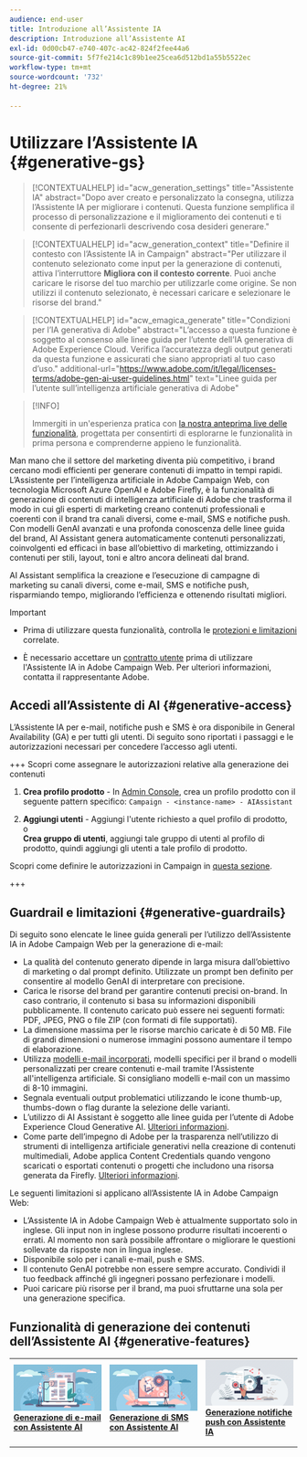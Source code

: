 ```yaml
---
audience: end-user
title: Introduzione all’Assistente IA
description: Introduzione all’Assistente AI
exl-id: 0d00cb47-e740-407c-ac42-824f2fee44a6
source-git-commit: 5f7fe214c1c89b1ee25cea6d512bd1a55b5522ec
workflow-type: tm+mt
source-wordcount: '732'
ht-degree: 21%

---
```


# Utilizzare l’Assistente IA {#generative-gs}

>[!CONTEXTUALHELP]
>id="acw_generation_settings"
>title="Assistente IA"
>abstract="Dopo aver creato e personalizzato la consegna, utilizza l’Assistente IA per migliorare i contenuti. Questa funzione semplifica il processo di personalizzazione e il miglioramento dei contenuti e ti consente di perfezionarli descrivendo cosa desideri generare."

>[!CONTEXTUALHELP]
>id="acw_generation_context"
>title="Definire il contesto con l’Assistente IA in Campaign"
>abstract="Per utilizzare il contenuto selezionato come input per la generazione di contenuti, attiva l’interruttore **Migliora con il contesto corrente**. Puoi anche caricare le risorse del tuo marchio per utilizzarle come origine. Se non utilizzi il contenuto selezionato, è necessari caricare e selezionare le risorse del brand."

>[!CONTEXTUALHELP]
>id="acw_emagica_generate"
>title="Condizioni per l’IA generativa di Adobe"
>abstract="L’accesso a questa funzione è soggetto al consenso alle linee guida per l’utente dell’IA generativa di Adobe Experience Cloud. Verifica l’accuratezza degli output generati da questa funzione e assicurati che siano appropriati al tuo caso d’uso."
>additional-url="https://www.adobe.com/it/legal/licenses-terms/adobe-gen-ai-user-guidelines.html" text="Linee guida per l’utente sull’intelligenza artificiale generativa di Adobe"

>[!INFO]
>
>Immergiti in un&#39;esperienza pratica con [la nostra anteprima live delle funzionalità](https://experienceleague.adobe.com/it/apps/journey-optimizer/ai-assistant-content-accelerator), progettata per consentirti di esplorarne le funzionalità in prima persona e comprenderne appieno le funzionalità.

Man mano che il settore del marketing diventa più competitivo, i brand cercano modi efficienti per generare contenuti di impatto in tempi rapidi. L’Assistente per l’intelligenza artificiale in Adobe Campaign Web, con tecnologia Microsoft Azure OpenAI e Adobe Firefly, è la funzionalità di generazione di contenuti di intelligenza artificiale di Adobe che trasforma il modo in cui gli esperti di marketing creano contenuti professionali e coerenti con il brand tra canali diversi, come e-mail, SMS e notifiche push. Con modelli GenAI avanzati e una profonda conoscenza delle linee guida del brand, AI Assistant genera automaticamente contenuti personalizzati, coinvolgenti ed efficaci in base all’obiettivo di marketing, ottimizzando i contenuti per stili, layout, toni e altro ancora delineati dal brand.

AI Assistant semplifica la creazione e l’esecuzione di campagne di marketing su canali diversi, come e-mail, SMS e notifiche push, risparmiando tempo, migliorando l’efficienza e ottenendo risultati migliori.

>[!IMPORTANT]
>
>* Prima di utilizzare questa funzionalità, controlla le [protezioni e limitazioni](#generative-guardrails) correlate.
>
>* È necessario accettare un [contratto utente](https://www.adobe.com/legal/licenses-terms/adobe-dx-gen-ai-user-guidelines.html) prima di utilizzare l&#39;Assistente IA in Adobe Campaign Web. Per ulteriori informazioni, contatta il rappresentante Adobe.

## Accedi all’Assistente di AI {#generative-access}

L’Assistente IA per e-mail, notifiche push e SMS è ora disponibile in General Availability (GA) e per tutti gli utenti. Di seguito sono riportati i passaggi e le autorizzazioni necessari per concedere l’accesso agli utenti.

+++ Scopri come assegnare le autorizzazioni relative alla generazione dei contenuti

1. **Crea profilo prodotto** - In [Admin Console](https://stage.adminconsole.adobe.com/), crea un profilo prodotto con il seguente pattern specifico:
   `Campaign - <instance-name> - AIAssistant`

1. **Aggiungi utenti** - Aggiungi l&#39;utente richiesto a quel profilo di prodotto,\
   o\
   **Crea gruppo di utenti**, aggiungi tale gruppo di utenti al profilo di prodotto, quindi aggiungi gli utenti a tale profilo di prodotto.

Scopri come definire le autorizzazioni in Campaign in [questa sezione](../get-started/permissions.md).

+++

## Guardrail e limitazioni {#generative-guardrails}

Di seguito sono elencate le linee guida generali per l’utilizzo dell’Assistente IA in Adobe Campaign Web per la generazione di e-mail:

* La qualità del contenuto generato dipende in larga misura dall’obiettivo di marketing o dal prompt definito. Utilizzate un prompt ben definito per consentire al modello GenAI di interpretare con precisione.
* Carica le risorse del brand per garantire contenuti precisi on-brand. In caso contrario, il contenuto si basa su informazioni disponibili pubblicamente. Il contenuto caricato può essere nei seguenti formati: PDF, JPEG, PNG o file ZIP (con formati di file supportati).
* La dimensione massima per le risorse marchio caricate è di 50 MB. File di grandi dimensioni o numerose immagini possono aumentare il tempo di elaborazione.
* Utilizza [modelli e-mail incorporati](../email/create-email-templates.md), modelli specifici per il brand o modelli personalizzati per creare contenuti e-mail tramite l&#39;Assistente all&#39;intelligenza artificiale. Si consigliano modelli e-mail con un massimo di 8-10 immagini.
* Segnala eventuali output problematici utilizzando le icone thumb-up, thumbs-down o flag durante la selezione delle varianti.
* L’utilizzo di AI Assistant è soggetto alle linee guida per l’utente di Adobe Experience Cloud Generative AI. [Ulteriori informazioni](https://www.adobe.com/legal/licenses-terms/adobe-dx-gen-ai-user-guidelines.html).
* Come parte dell’impegno di Adobe per la trasparenza nell’utilizzo di strumenti di intelligenza artificiale generativi nella creazione di contenuti multimediali, Adobe applica Content Credentials quando vengono scaricati o esportati contenuti o progetti che includono una risorsa generata da Firefly. [Ulteriori informazioni](https://helpx.adobe.com/it/firefly/using/content-credentials.html).

Le seguenti limitazioni si applicano all’Assistente IA in Adobe Campaign Web:

* L’Assistente IA in Adobe Campaign Web è attualmente supportato solo in inglese. Gli input non in inglese possono produrre risultati incoerenti o errati. Al momento non sarà possibile affrontare o migliorare le questioni sollevate da risposte non in lingua inglese.
* Disponibile solo per i canali e-mail, push e SMS.
* Il contenuto GenAI potrebbe non essere sempre accurato. Condividi il tuo feedback affinché gli ingegneri possano perfezionare i modelli.
* Puoi caricare più risorse per il brand, ma puoi sfruttarne una sola per una generazione specifica.

## Funzionalità di generazione dei contenuti dell’Assistente AI {#generative-features}

<table style="table-layout:fixed"><tr style="border: 0;">
<td>
<a href="generative-content.md">
<img alt="[Generazione di e-mail con l’Assistente AI]" src="assets/do-not-localize/text-genai.jpeg">
</a>
<div>
<a href="generative-content.md"><strong>Generazione di e-mail con Assistente AI</strong></a>
</div>
<p>
</td>
<td>
<a href="generative-sms.md">
<img alt="[Generazione di SMS con Assistente IA]" src="assets/do-not-localize/image-genai.jpeg">
</a>
<div><a href="generative-sms.md"><strong>Generazione di SMS con Assistente AI</strong>
</div>
<p>
</td>
<td>
<a href="generative-push.md">
<img alt="[Generazione di notifiche push con Assistente IA]" src="assets/do-not-localize/email-genai.jpeg">
</a>
<div>
<a href="generative-push.md"><strong>Generazione notifiche push con Assistente IA</strong></a>
</div>
<p></td>
</tr></table>